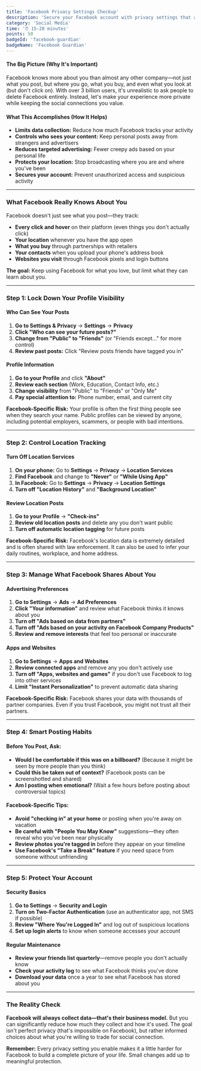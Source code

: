 ```yaml
---
title: 'Facebook Privacy Settings Checkup'
description: 'Secure your Facebook account with privacy settings that actually matter, without losing the social connection you value.'
category: 'Social Media'
time: '⏰ 15-20 minutes'
points: 50
badgeId: 'facebook-guardian'
badgeName: 'Facebook Guardian'
---
```


#### The Big Picture (Why It's Important)
Facebook knows more about you than almost any other company—not just what you post, but where you go, what you buy, and even what you look at (but don't click on). With over 3 billion users, it's unrealistic to ask people to delete Facebook entirely. Instead, let's make your experience more private while keeping the social connections you value.

#### What This Accomplishes (How It Helps)
* **Limits data collection:** Reduce how much Facebook tracks your activity
* **Controls who sees your content:** Keep personal posts away from strangers and advertisers
* **Reduces targeted advertising:** Fewer creepy ads based on your personal life
* **Protects your location:** Stop broadcasting where you are and where you've been
* **Secures your account:** Prevent unauthorized access and suspicious activity

---

### What Facebook Really Knows About You

Facebook doesn't just see what you post—they track:
* **Every click and hover** on their platform (even things you don't actually click)
* **Your location** whenever you have the app open
* **What you buy** through partnerships with retailers
* **Your contacts** when you upload your phone's address book
* **Websites you visit** through Facebook pixels and login buttons

**The goal:** Keep using Facebook for what you love, but limit what they can learn about you.

---

### Step 1: Lock Down Your Profile Visibility

#### Who Can See Your Posts
1. **Go to Settings & Privacy** → **Settings** → **Privacy**
2. **Click "Who can see your future posts?"**
3. **Change from "Public" to "Friends"** (or "Friends except..." for more control)
4. **Review past posts:** Click "Review posts friends have tagged you in"

#### Profile Information
1. **Go to your Profile** and click **"About"**
2. **Review each section** (Work, Education, Contact Info, etc.)
3. **Change visibility** from "Public" to "Friends" or "Only Me"
4. **Pay special attention to:** Phone number, email, and current city

**Facebook-Specific Risk:** Your profile is often the first thing people see when they search your name. Public profiles can be viewed by anyone, including potential employers, scammers, or people with bad intentions.

---

### Step 2: Control Location Tracking

#### Turn Off Location Services
1. **On your phone:** Go to **Settings** → **Privacy** → **Location Services**
2. **Find Facebook** and change to **"Never"** or **"While Using App"**
3. **In Facebook:** Go to **Settings** → **Privacy** → **Location Settings**
4. **Turn off "Location History"** and **"Background Location"**

#### Review Location Posts
1. **Go to your Profile** → **"Check-ins"**
2. **Review old location posts** and delete any you don't want public
3. **Turn off automatic location tagging** for future posts

**Facebook-Specific Risk:** Facebook's location data is extremely detailed and is often shared with law enforcement. It can also be used to infer your daily routines, workplace, and home address.

---

### Step 3: Manage What Facebook Shares About You

#### Advertising Preferences
1. **Go to Settings** → **Ads** → **Ad Preferences**
2. **Click "Your information"** and review what Facebook thinks it knows about you
3. **Turn off "Ads based on data from partners"**
4. **Turn off "Ads based on your activity on Facebook Company Products"**
5. **Review and remove interests** that feel too personal or inaccurate

#### Apps and Websites
1. **Go to Settings** → **Apps and Websites**
2. **Review connected apps** and remove any you don't actively use
3. **Turn off "Apps, websites and games"** if you don't use Facebook to log into other services
4. **Limit "Instant Personalization"** to prevent automatic data sharing

**Facebook-Specific Risk:** Facebook shares your data with thousands of partner companies. Even if you trust Facebook, you might not trust all their partners.

---

### Step 4: Smart Posting Habits

#### Before You Post, Ask:
* **Would I be comfortable if this was on a billboard?** (Because it might be seen by more people than you think)
* **Could this be taken out of context?** (Facebook posts can be screenshotted and shared)
* **Am I posting when emotional?** (Wait a few hours before posting about controversial topics)

#### Facebook-Specific Tips:
* **Avoid "checking in" at your home** or posting when you're away on vacation
* **Be careful with "People You May Know"** suggestions—they often reveal who you've been near physically
* **Review photos you're tagged in** before they appear on your timeline
* **Use Facebook's "Take a Break" feature** if you need space from someone without unfriending

---

### Step 5: Protect Your Account

#### Security Basics
1. **Go to Settings** → **Security and Login**
2. **Turn on Two-Factor Authentication** (use an authenticator app, not SMS if possible)
3. **Review "Where You're Logged In"** and log out of suspicious locations
4. **Set up login alerts** to know when someone accesses your account

#### Regular Maintenance
* **Review your friends list quarterly**—remove people you don't actually know
* **Check your activity log** to see what Facebook thinks you've done
* **Download your data** once a year to see what Facebook has stored about you

---

### The Reality Check

**Facebook will always collect data—that's their business model.** But you can significantly reduce how much they collect and how it's used. The goal isn't perfect privacy (that's impossible on Facebook), but rather informed choices about what you're willing to trade for social connection.

**Remember:** Every privacy setting you enable makes it a little harder for Facebook to build a complete picture of your life. Small changes add up to meaningful protection.
